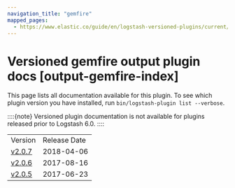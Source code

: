```yaml
---
navigation_title: "gemfire"
mapped_pages:
  - https://www.elastic.co/guide/en/logstash-versioned-plugins/current/output-gemfire-index.html
---
```


# Versioned gemfire output plugin docs [output-gemfire-index]


This page lists all documentation available for this plugin.  To see which plugin version you have installed, run `bin/logstash-plugin list --verbose`.

::::{note}
Versioned plugin documentation is not available for plugins released prior to Logstash 6.0.
::::


|     |     |
| --- | --- |
| Version | Release Date |
| [v2.0.7](v2-0-7-plugins-outputs-gemfire.md) | 2018-04-06 |
| [v2.0.6](v2-0-6-plugins-outputs-gemfire.md) | 2017-08-16 |
| [v2.0.5](v2-0-5-plugins-outputs-gemfire.md) | 2017-06-23 |





